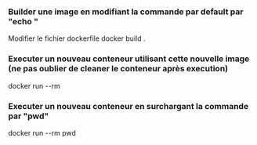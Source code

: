 
### Builder une image en modifiant la commande par default par "echo <votre-nom>"
Modifier le fichier dockerfile
docker build .

### Executer un nouveau conteneur utilisant cette nouvelle image (ne pas oublier de cleaner le conteneur après execution)
docker run --rm <image-id>

### Executer un nouveau conteneur en surchargant la commande par "pwd"
docker run --rm <image-id> pwd

